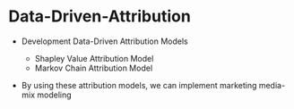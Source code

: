 # Data-Driven-Attribution

* Development Data-Driven Attribution Models
  * Shapley Value Attribution Model 
  * Markov Chain Attribution Model

* By using these attribution models, we can implement marketing media-mix modeling
